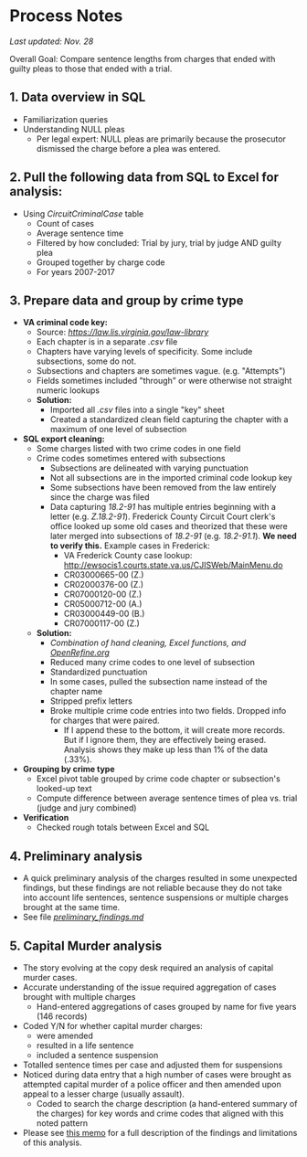 # Process Notes

*Last updated: Nov. 28*

Overall Goal: Compare sentence lengths from charges that ended with guilty pleas to those that ended with a trial.

## 1. Data overview in SQL
  * Familiarization queries
  * Understanding NULL pleas
  	* Per legal expert: NULL pleas are primarily because the prosecutor dismissed the charge before a plea was entered.

## 2. Pull the following data from SQL to Excel for analysis:
  * Using _CircuitCriminalCase_ table
    * Count of cases
    * Average sentence time
    * Filtered by how concluded: Trial by jury, trial by judge AND guilty plea
    * Grouped together by charge code
    * For years 2007-2017
  
## 3. Prepare data and group by crime type
  * **VA criminal code key:**
    * Source: _https://law.lis.virginia.gov/law-library_
    * Each chapter is in a separate _.csv_ file
    * Chapters have varying levels of specificity. Some include subsections, some do not.
    * Subsections and chapters are sometimes vague. (e.g. "Attempts")
    * Fields sometimes included "through" or were otherwise not straight numeric lookups
    * **Solution:**
      * Imported all _.csv_ files into a single "key" sheet
      * Created a standardized clean field capturing the chapter with a maximum of one level of subsection
  * **SQL export cleaning:**
  	* Some charges listed with two crime codes in one field
  	* Crime codes sometimes entered with subsections
  	  * Subsections are delineated with varying punctuation
  	  * Not all subsections are in the imported criminal code lookup key
  	  * Some subsections have been removed from the law entirely since the charge was filed
  	  * Data capturing _18.2-91_ has multiple entries beginning with a letter (e.g. _Z.18.2-91_). Frederick County Circuit Court clerk's office looked up some old cases and theorized that these were later merged into subsections of _18.2-91_ (e.g. _18.2-91.1_). **We need to verify this.** Example cases in Frederick:
  	    * VA Frederick County case lookup: <http://ewsocis1.courts.state.va.us/CJISWeb/MainMenu.do>
  	    * CR03000665-00 (Z.)
  	    * CR02000376-00 (Z.)
  	    * CR07000120-00 (Z.)
  	    * CR05000712-00 (A.)
  	    * CR03000449-00 (B.)
  	    * CR07000117-00 (Z.)
  	* **Solution:** 
  	  * _Combination of hand cleaning, Excel functions, and [OpenRefine.org](www.openrefine.org)_
  	  * Reduced many crime codes to one level of subsection
  	  * Standardized punctuation
  	  * In some cases, pulled the subsection name instead of the chapter name
  	  * Stripped prefix letters
  	  * Broke multiple crime code entries into two fields. Dropped info for charges that were paired.
  	    * If I append these to the bottom, it will create more records. But if I ignore them, they are effectively being erased. Analysis shows they make up less than 1% of the data (.33%).
  * **Grouping by crime type**
    * Excel pivot table grouped by crime code chapter or subsection's looked-up text
    * Compute difference between average sentence times of plea vs. trial (judge and jury combined)
  * **Verification**
  	* Checked rough totals between Excel and SQL
  	
## 4. Preliminary analysis
  * A quick preliminary analysis of the charges resulted in some unexpected findings, but these findings are not reliable because they do not take into account life sentences, sentence suspensions or multiple charges brought at the same time.
  * See file _[preliminary\_findings.md](https://github.com/shardsofblue/va-court-analysis/blob/master/old\_code\_archive/preliminary\_findings.md)_
    
## 5. Capital Murder analysis
  * The story evolving at the copy desk required an analysis of capital murder cases.
  * Accurate understanding of the issue required aggregation of cases brought with multiple charges
    * Hand-entered aggregations of cases grouped by name for five years (146 records)
  * Coded Y/N for whether capital murder charges:
    * were amended
    * resulted in a life sentence
    * included a sentence suspension
  * Totalled sentence times per case and adjusted them for suspensions
  * Noticed during data entry that a high number of cases were brought as attempted capital murder of a police officer and then amended upon appeal to a lesser charge (usually assault).
    * Coded to search the charge description (a hand-entered summary of the charges) for key words and crime codes that aligned with this noted pattern
  * Please see [this memo](https://github.com/shardsofblue/va-court-analysis/blob/master/memo\_nov20.md) for a full description of the findings and limitations of this analysis.

    
